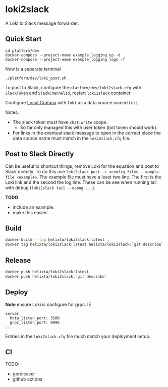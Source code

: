 # loki2slack

A Loki to Slack message forwarder.

## Quick Start

```
cd platform/dev
docker-compose --project-name example_logging up -d
docker-compose --project-name example_logging logs -f
```

Now is a separate terminal
```
./platform/dev/loki_post.sh
```

To post to Slack, configure the `platform/dev/loki2slack.cfg` with `SlackToken` and `SlackChannelId`, restart `loki2slack` container.

Configure [Local Grafana](http://localhost:3000/?orgId=1) with `loki` as a data source named `Loki`.

Notes:
- The slack token must have `chat:write` scope.
  - So far only managed this with user token (bot token should work).
- For links in the eventual slack message to open in the correct place the data source name must match in the `loki2slack.cfg` file.

## Post to Slack Directly

Can be useful to shortcut things, remove Loki for the equation and post to Slack directly.
To do this use `loki2slack post -c <config_file> --sample-file <example>`.
The example file must have a least two line.
The first is the Loki link and the second the log line.
These can be see when running tail with debug (`loki2slack tail --debug ...`).

**TODO**
- include an example.
- make this easier.

## Build

``` bash
docker build --tag helixta/loki2slack:latest .
docker tag helixta/loki2slack:latest helixta/loki2slack:`git describe`
```
## Release

``` bash
docker push helixta/loki2slack:latest
docker push helixta/loki2slack:`git describe`
```

## Deploy

**Note** ensure Loki is configure for grpc. IE
```
server:
  http_listen_port: 3100
  grpc_listen_port: 9096
...
```

Entries in the `loki2slack.cfg` file much match your deployment setup.

## CI

TODO:
- goreleaser
- github actions
